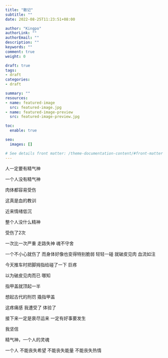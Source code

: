 ```yaml
---
title: "散记"
subtitle: ""
date: 2022-08-25T11:23:51+08:00

author: "Kingpo"
authorLink: ""
authorEmail: ""
description: ""
keywords: ""
comment: true
weight: 0

draft: true
tags:
- draft
categories:
- draft

summary: ""
resources:
- name: featured-image
  src: featured-image.jpg
- name: featured-image-preview
  src: featured-image-preview.jpg

toc:
  enable: true

seo:
  images: []

# See details front matter: /theme-documentation-content/#front-matter
---
```


<!--more-->

人一定要有精气神

一个人没有精气神

肉体都容易受伤

这真是血的教训

近来情绪低沉

整个人没什么精神

受伤了2次

一次比一次严重
走路失神
魂不守舍

一个不小心就伤了
而身体好像也变得特别脆弱
轻轻一碰
就破皮见肉
血流如注

今天推车时把脚拇指给碰了一下
巨疼

以为破皮见肉而已
哪知

指甲盖就顶起一半

想起古代的刑罚
撬指甲盖

这疼痛感
我遭受了
体验了

接下来一定是衰尽运来
一定有好事要发生

我坚信

精气神，一个人的灵魂

一个人
不能丧失希望
不能丧失能量
不能丧失热情




